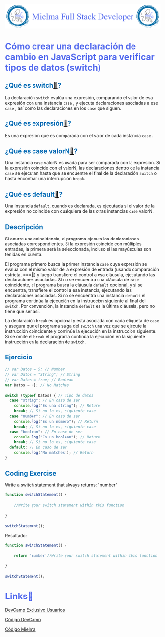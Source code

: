 ![Logo Mielma](Logo/Logo_Encabezado.png)

# <b><font color="#556CEE">Cómo crear una declaración de cambio en JavaScript para verificar tipos de datos (switch)</font></b>

## <b><font color="#006cb5">¿Qué es switch[🔗](https://developer.mozilla.org/es/docs/Web/JavaScript/Reference/Statements/switch)?</font></b>
La declaración `switch` evalúa una expresión, comparando el valor de esa expresión con una instancia `case`  , y ejecuta declaraciones asociadas a ese `case`  , así como las declaraciones en los `case`  que siguen.

## <b><font color="#006cb5">¿Qué es expresión[🔗](https://developer.mozilla.org/es/docs/Web/JavaScript/Reference/Statements/switch#expresi%C3%B3n)?</font></b>
Es una expresión que es comparada con el valor de cada instancia `case` .

## <b><font color="#006cb5">¿Qué es case valorN[🔗](https://developer.mozilla.org/es/docs/Web/JavaScript/Reference/Statements/switch#case_valorn)?</font></b>
Una instancia `case`  valorN es usada para ser comparada con la expresión. Si la expresión coincide con el valorN, las declaraciones dentro de la instancia `case`  se ejecutan hasta que se encuentre el final de la declaración `switch` o hasta encontrar una interrupción `break`.

## <b><font color="#006cb5">¿Qué es default[🔗](https://developer.mozilla.org/es/docs/Web/JavaScript/Reference/Statements/switch#default)?</font></b>
Una instancia `default`, cuando es declarada, es ejecutada si el valor de la expresión no coincide con cualquiera de las otras instancias `case` valorN.

## <b><font color="#006cb5">Descripción</font></b>


Si ocurre una coincidencia, el programa ejecuta las declaraciones asociadas correspondientes. Si la expresión coincide con múltiples entradas, la primera será la seleccionada, incluso si las mayúsculas son tenidas en cuenta.

El programa primero busca la primer instancia `case`  cuya expresión se evalúa con el mismo valor de la expresión de entrada (usando comparación estricta, ===[🔗](https://developer.mozilla.org/en-US/docs/Web/JavaScript/Reference/Operators)) y luego transfiere el control a esa cláusula, ejecutando las declaraciones asociadas. Si no se encuentra una cláusula de `case`  coincidente, el programa busca la cláusula `default` opcional, y si se encuentra, transfiere el control a esa instancia, ejecutando las declaraciones asociadas. Si no se encuentra una instancia `default` el programa continúa la ejecución en la instrucción siguiente al final del `switch`. Por convención, la instancia `default` es la última cláusula, pero no tiene que ser así.

La declaración `break` es opcional y está asociada con cada etiqueta de `case` y asegura que el programa salga del `switch` una vez que se ejecute la instrucción coincidente y continúe la ejecución en la instrucción siguiente. Si se omite el `break` el programa continúa la ejecución en la siguiente instrucción en la declaración de `switch`.

## <b><font color="#006cb5">Ejercicio</font></b>

```js
// var Datos = 5; // Number
// var Datos = "String"; // String
// var Datos = true; // Boolean
var Datos = {}; // No Matches

switch (typeof Datos) { // Tipo de datos
  case "string": // En caso de ser
    console.log("Es una string"); // Return
    break; // Si no lo es, siguiente case
  case "number": // En caso de ser
    console.log("Es un número"); // Return
    break; // Si no lo es, siguiente case
  case "boolean": // En caso de ser
    console.log("Es un boolean"); // Return
    break; // Si no lo es, siguiente case
  default: // En caso de ser
    console.log('No matches'); // Return
}
```


## <b><font color="#006cb5">Coding Exercise</font></b>
Write a switch statement that always returns: "number"
```js
function switchStatement() {
    
    //Write your switch statement within this function
    
}

switchStatement();
```
Resultado:
```js
function switchStatement() {
    
    return 'number'//Write your switch statement within this function
    
}

switchStatement();
```


# <b><font color="#556CEE">Links🔗</font></b>

[DevCamp Exclusivo Usuarios](https://basque.devcamp.com/pt-full-stack-development-javascript-python-react/guide/how-to-build-switch-statement-javascript-check-data-types)  

[Código DevCamp](https://github.com/rails-camp/javascript-programming/blob/master/section_c_04_case_statement.js)

[Código Mielma](https://codepen.io/ElizabethMaranon/pen/eYavemG)